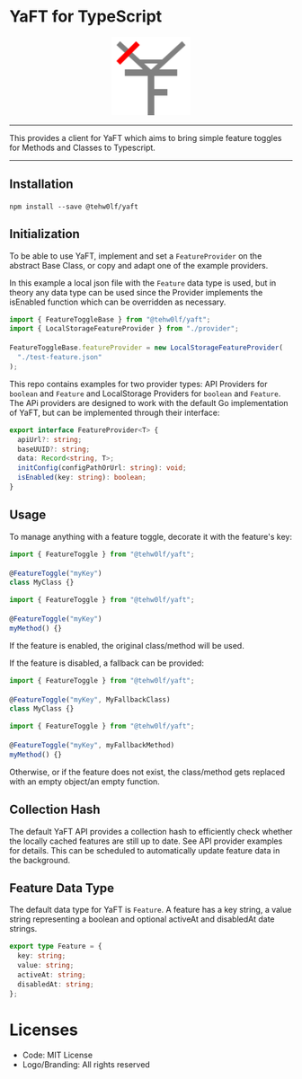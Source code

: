 # YaFT for TypeScript

<div align="center">
  <img src="./logo.svg" alt="YaFT Logo" width="140">
</div>

---

This provides a client for YaFT which aims to bring simple feature toggles for Methods and Classes to Typescript.

---

## Installation

`npm install --save @tehw0lf/yaft`

## Initialization

To be able to use YaFT, implement and set a `FeatureProvider` on the abstract Base Class, or copy and adapt one of the example providers.

In this example a local json file with the `Feature` data type is used, but in theory any data type can be used since the Provider implements the isEnabled function which can be overridden as necessary.

```ts
import { FeatureToggleBase } from "@tehw0lf/yaft";
import { LocalStorageFeatureProvider } from "./provider";

FeatureToggleBase.featureProvider = new LocalStorageFeatureProvider(
  "./test-feature.json"
);
```

This repo contains examples for two provider types: API Providers for `boolean` and `Feature` and LocalStorage Providers for `boolean` and `Feature`. The APi providers are designed to work with the default Go implementation of YaFT, but can be implemented through their interface:

```ts
export interface FeatureProvider<T> {
  apiUrl?: string;
  baseUUID?: string;
  data: Record<string, T>;
  initConfig(configPathOrUrl: string): void;
  isEnabled(key: string): boolean;
}
```

## Usage

To manage anything with a feature toggle, decorate it with the feature's key:

```ts
import { FeatureToggle } from "@tehw0lf/yaft";

@FeatureToggle("myKey")
class MyClass {}
```

```ts
import { FeatureToggle } from "@tehw0lf/yaft";

@FeatureToggle("myKey")
myMethod() {}
```

If the feature is enabled, the original class/method will be used.

If the feature is disabled, a fallback can be provided:

```ts
import { FeatureToggle } from "@tehw0lf/yaft";

@FeatureToggle("myKey", MyFallbackClass)
class MyClass {}
```

```ts
import { FeatureToggle } from "@tehw0lf/yaft";

@FeatureToggle("myKey", myFallbackMethod)
myMethod() {}
```

Otherwise, or if the feature does not exist, the class/method gets replaced with an empty object/an empty function.

## Collection Hash

The default YaFT API provides a collection hash to efficiently check whether the locally cached features are still up to date. See API provider examples for details.
This can be scheduled to automatically update feature data in the background.

## Feature Data Type

The default data type for YaFT is `Feature`. A feature has a key string, a value string representing a boolean and optional activeAt and disabledAt date strings.

```ts
export type Feature = {
  key: string;
  value: string;
  activeAt: string;
  disabledAt: string;
};
```

# Licenses

- Code: MIT License
- Logo/Branding: All rights reserved